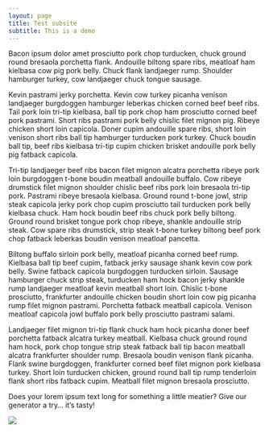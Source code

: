 ```yaml
---
layout: page
title: Test subsite
subtitle: This is a demo
---
```


Bacon ipsum dolor amet prosciutto pork chop turducken, chuck ground round bresaola porchetta flank. Andouille biltong spare ribs, meatloaf ham kielbasa cow pig pork belly. Chuck flank landjaeger rump. Shoulder hamburger turkey, cow landjaeger chuck tongue sausage.

Kevin pastrami jerky porchetta. Kevin cow turkey picanha venison landjaeger burgdoggen hamburger leberkas chicken corned beef beef ribs. Tail pork loin tri-tip kielbasa, ball tip pork chop ham prosciutto corned beef pork pastrami. Short ribs pastrami pork belly chislic filet mignon pig. Ribeye chicken short loin capicola. Doner cupim andouille spare ribs, short loin venison short ribs ball tip hamburger turducken pork turkey. Chuck boudin ball tip, beef ribs kielbasa tri-tip cupim chicken brisket andouille pork belly pig fatback capicola.

Tri-tip landjaeger beef ribs bacon filet mignon alcatra porchetta ribeye pork loin burgdoggen t-bone boudin meatball andouille buffalo. Cow ribeye drumstick filet mignon shoulder chislic beef ribs pork loin bresaola tri-tip pork. Pastrami ribeye bresaola kielbasa. Ground round t-bone jowl, strip steak capicola jerky pork chop cupim prosciutto tail turducken pork belly kielbasa chuck. Ham hock boudin beef ribs chuck pork belly biltong. Ground round brisket tongue pork chop ribeye, shankle andouille strip steak. Cow spare ribs drumstick, strip steak t-bone turkey biltong beef pork chop fatback leberkas boudin venison meatloaf pancetta.

Biltong buffalo sirloin pork belly, meatloaf picanha corned beef rump. Kielbasa ball tip beef cupim, fatback jerky sausage shank kevin cow pork belly. Swine fatback capicola burgdoggen turducken sirloin. Sausage hamburger chuck strip steak, turducken ham hock bacon jerky shankle rump landjaeger meatloaf kevin meatball short loin. Chislic t-bone prosciutto, frankfurter andouille chicken boudin short loin cow pig picanha rump filet mignon pastrami. Porchetta fatback meatball capicola. Venison meatloaf capicola jowl buffalo pork belly prosciutto pastrami salami.

Landjaeger filet mignon tri-tip flank chuck ham hock picanha doner beef porchetta fatback alcatra turkey meatball. Kielbasa chuck ground round ham hock, pork chop tongue strip steak fatback ball tip bacon meatball alcatra frankfurter shoulder rump. Bresaola boudin venison flank picanha. Flank swine burgdoggen, frankfurter corned beef filet mignon pork kielbasa turkey. Short loin turducken chicken, ground round ball tip rump tenderloin flank short ribs fatback cupim. Meatball filet mignon bresaola prosciutto.

Does your lorem ipsum text long for something a little meatier? Give our generator a try… it’s tasty!

![](https://baconipsum.com/wp-content/themes/baconipsum-custom-theme-v2/images/bacon-ipsum-banner1.jpg)
